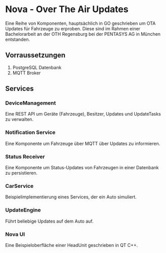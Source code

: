 # Nova - Over The Air Updates

Eine Reihe von Komponenten, hauptsächlich in GO geschrieben um OTA Updates für Fahrzeuge zu erproben.
Diese sind im Rahmen einer Bachelorarbeit an der OTH Regensburg bei der PENTASYS AG in München entstanden.

## Vorraussetzungen
1. PostgreSQL Datenbank
2. MQTT Broker

## Services

### DeviceManagement

Eine REST API um Geräte (Fahrzeuge), Besitzer, Updates und UpdateTasks zu verwalten.

### Notification Service

Eine Komponente um Fahrzeuge über MQTT über Updates zu informieren.

### Status Receiver

Eine Komponente um Status-Updates von Fahrzeugen in einer Datenbank zu persistieren.

### CarService

Beispielimplementierung eines Services, der ein Auto simuliert.

### UpdateEngine

Führt beliebige Updates auf dem Auto auf.

### Nova UI

Eine Beispieloberfläche einer HeadUnit geschrieben in QT C++.
